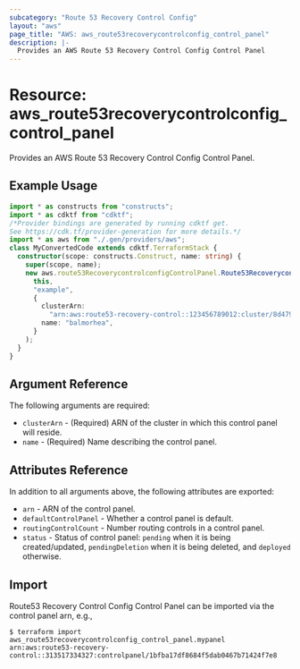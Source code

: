 ```yaml
---
subcategory: "Route 53 Recovery Control Config"
layout: "aws"
page_title: "AWS: aws_route53recoverycontrolconfig_control_panel"
description: |-
  Provides an AWS Route 53 Recovery Control Config Control Panel
---
```


# Resource: aws_route53recoverycontrolconfig_control_panel

Provides an AWS Route 53 Recovery Control Config Control Panel.

## Example Usage

```typescript
import * as constructs from "constructs";
import * as cdktf from "cdktf";
/*Provider bindings are generated by running cdktf get.
See https://cdk.tf/provider-generation for more details.*/
import * as aws from "./.gen/providers/aws";
class MyConvertedCode extends cdktf.TerraformStack {
  constructor(scope: constructs.Construct, name: string) {
    super(scope, name);
    new aws.route53RecoverycontrolconfigControlPanel.Route53RecoverycontrolconfigControlPanel(
      this,
      "example",
      {
        clusterArn:
          "arn:aws:route53-recovery-control::123456789012:cluster/8d47920e-d789-437d-803a-2dcc4b204393",
        name: "balmorhea",
      }
    );
  }
}

```

## Argument Reference

The following arguments are required:

* `clusterArn` - (Required) ARN of the cluster in which this control panel will reside.
* `name` - (Required) Name describing the control panel.

## Attributes Reference

In addition to all arguments above, the following attributes are exported:

* `arn` - ARN of the control panel.
* `defaultControlPanel` - Whether a control panel is default.
* `routingControlCount` - Number routing controls in a control panel.
* `status` - Status of control panel: `pending` when it is being created/updated, `pendingDeletion` when it is being deleted, and `deployed` otherwise.

## Import

Route53 Recovery Control Config Control Panel can be imported via the control panel arn, e.g.,

```
$ terraform import aws_route53recoverycontrolconfig_control_panel.mypanel arn:aws:route53-recovery-control::313517334327:controlpanel/1bfba17df8684f5dab0467b71424f7e8
```

<!-- cache-key: cdktf-0.17.0-pre.15 input-a5eb16181432eed278aa1d0082d8c54831a7ebc530afbe3ddc3aac789ffcb23b -->